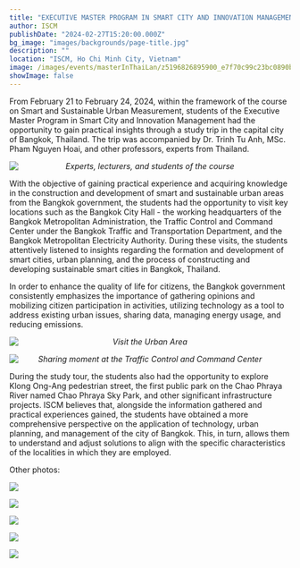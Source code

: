 ```yaml
---
title: "EXECUTIVE MASTER PROGRAM IN SMART CITY AND INNOVATION MANAGEMENT: PRACTICAL APPROACH WITH A STUDY TOUR IN BANGKOK (THAILAND)"
author: ISCM
publishDate: "2024-02-27T15:20:00.000Z"
bg_image: "images/backgrounds/page-title.jpg"
description: ""
location: "ISCM, Ho Chi Minh City, Vietnam"
image: /images/events/masterInThaiLan/z5196826895900_e7f70c99c23bc0890b9a21deffd7d41a.jpg
showImage: false
---
```


From February 21 to February 24, 2024, within the framework of the course on Smart and Sustainable Urban Measurement, students of the Executive Master Program in Smart City and Innovation Management had the opportunity to gain practical insights through a study trip in the capital city of Bangkok, Thailand. The trip was accompanied by Dr. Trinh Tu Anh, MSc. Pham Nguyen Hoai, and other professors, experts from Thailand.

![](/images/events/masterInThaiLan/z5196826895900_e7f70c99c23bc0890b9a21deffd7d41a.jpg)

_<center style="margin-top: -30px">Experts, lecturers, and students of the course</center>_

With the objective of gaining practical experience and acquiring knowledge in the construction and development of smart and sustainable urban areas from the Bangkok government, the students had the opportunity to visit key locations such as the Bangkok City Hall - the working headquarters of the Bangkok Metropolitan Administration, the Traffic Control and Command Center under the Bangkok Traffic and Transportation Department, and the Bangkok Metropolitan Electricity Authority. During these visits, the students attentively listened to insights regarding the formation and development of smart cities, urban planning, and the process of constructing and developing sustainable smart cities in Bangkok, Thailand.

In order to enhance the quality of life for citizens, the Bangkok government consistently emphasizes the importance of gathering opinions and mobilizing citizen participation in activities, utilizing technology as a tool to address existing urban issues, sharing data, managing energy usage, and reducing emissions.

![](/images/events/masterInThaiLan/z5196815852649_d87f9f47e56287338e298b8c0e6c38a8.jpg)

_<center style="margin-top: -30px">Visit the Urban Area</center>_

![](/images/events/masterInThaiLan/z5196781224557_a08c5ebde6d8c856a2c0eb2cc5090624.jpg)

_<center style="margin-top: -30px">Sharing moment at the Traffic Control and Command Center</center>_

During the study tour, the students also had the opportunity to explore Klong Ong-Ang pedestrian street, the first public park on the Chao Phraya River named Chao Phraya Sky Park, and other significant infrastructure projects. ISCM believes that, alongside the information gathered and practical experiences gained, the students have obtained a more comprehensive perspective on the application of technology, urban planning, and management of the city of Bangkok. This, in turn, allows them to understand and adjust solutions to align with the specific characteristics of the localities in which they are employed.

Other photos:

![](/images/events/masterInThaiLan/z5196780001284_65c6c38fd9d134b3aa1f790f4c3a511c.jpg)

![](/images/events/masterInThaiLan/z5196786555173_8316327e95a7f30e608a051e49e3cb8b.jpg)

![](/images/events/masterInThaiLan/z5196790751229_8e5e2e8ab337fd971fe35574c9160387.jpg)

![](/images/events/masterInThaiLan/z5196801647535_f1f2fb9211a16e0eb22e6e97e11f9c2f.jpg)

![](/images/events/masterInThaiLan/z5196788377668_0d77343644e33c53d3839796fc48f566.jpg)
